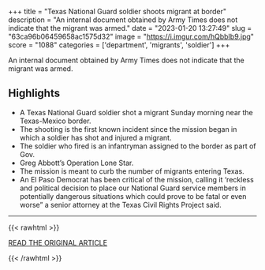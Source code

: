 +++
title = "Texas National Guard soldier shoots migrant at border"
description = "An internal document obtained by Army Times does not indicate that the migrant was armed."
date = "2023-01-20 13:27:49"
slug = "63ca96b06459658ac1575d32"
image = "https://i.imgur.com/hQbbIb9.jpg"
score = "1088"
categories = ['department', 'migrants', 'soldier']
+++

An internal document obtained by Army Times does not indicate that the migrant was armed.

## Highlights

- A Texas National Guard soldier shot a migrant Sunday morning near the Texas-Mexico border.
- The shooting is the first known incident since the mission began in which a soldier has shot and injured a migrant.
- The soldier who fired is an infantryman assigned to the border as part of Gov.
- Greg Abbott’s Operation Lone Star.
- The mission is meant to curb the number of migrants entering Texas.
- An El Paso Democrat has been critical of the mission, calling it ‘reckless and political decision to place our National Guard service members in potentially dangerous situations which could prove to be fatal or even worse” a senior attorney at the Texas Civil Rights Project said.

---

{{< rawhtml >}}
  <p class="article-category">
    <a target="_blank" href="https://www.armytimes.com/news/your-army/2023/01/19/texas-national-guard-soldier-shoots-migrant-at-border/">READ THE ORIGINAL ARTICLE</a>
  </p>
{{< /rawhtml >}}
